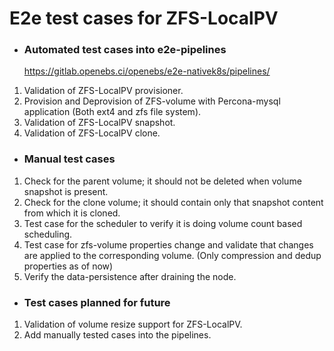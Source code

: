 # E2e test cases for ZFS-LocalPV

* ### Automated test cases into e2e-pipelines
   https://gitlab.openebs.ci/openebs/e2e-nativek8s/pipelines/

1. Validation of ZFS-LocalPV provisioner.
2. Provision and Deprovision of ZFS-volume with Percona-mysql application (Both ext4 and zfs file system).
3. Validation of ZFS-LocalPV snapshot.
4. Validation of ZFS-LocalPV clone.

* ### Manual test cases

1. Check for the parent volume; it should not be deleted when volume snapshot is present.
2. Check for the clone volume; it should contain only that snapshot content from which it is cloned.
3. Test case for the scheduler to verify it is doing volume count based scheduling.
4. Test case for zfs-volume properties change and validate that changes are applied to the corresponding volume. (Only compression and dedup properties as of now)
5. Verify the data-persistence after draining the node.

* ### Test cases planned for future

1. Validation of volume resize support for ZFS-LocalPV.
2. Add manually tested cases into the pipelines.